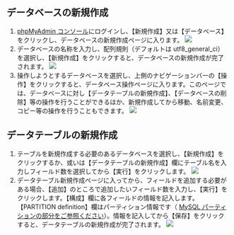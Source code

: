 ## データベースの新規作成
1.  [phpMyAdmin コンソール](https://intl.cloud.tencent.com/document/product/236/32341)にログインし、【新規作成】又は【データベース】をクリックし、データベースの新規作成ページに入ります。
![](https://main.qcloudimg.com/raw/e7fab349b3854db1fa15b111a7d99786.png)
2. データベースの名称を入力し、配列規則（デフォルトは utf8_general_ci）を選択し、【新規作成】をクリックすると、データベースの新規作成が完了されます。
![](https://main.qcloudimg.com/raw/b4a4fe5ab5f19ebef146f8a81813ad95.png)
3. 操作しようとするデータベースを選択し、上側のナビゲーションバーの【操作】をクリックすると、データベース操作ページに入ります。このページでは、データベースに対し【データテーブルの新規作成】、【データベースの削除】等の操作を行うことができるほか、新規作成してから移動、名前変更、コピー等の操作を行うこともできます。
![](https://main.qcloudimg.com/raw/ca73b5b00d02cbb9855c5cce7e630d9d.png)

## データテーブルの新規作成
1. テーブルを新規作成する必要のあるデータベースを選択し、【新規作成】をクリックするか、或いは【データテーブルの新規作成】欄にテーブル名を入力しフィールド数を選択してから【実行】をクリックします。
![](https://main.qcloudimg.com/raw/c267998c45afb6bd58218ca08117e7dc.png)
2. データテーブル新規作成ページに入ってから、フィールドを追加する必要がある場合、【追加】のところで追加したいフィールド数を入力し、【実行】をクリックします。【構成】欄に各フィールドの情報を記入します。【PARTITION definition】欄はパーティション情報です（ [MySQL パーティションの部分をご参照ください](https://dev.mysql.com/doc/refman/5.6/en/partitioning.html)）。情報を記入してから【保存】をクリックすると、データテーブルの新規作成が完了されます。
![](https://main.qcloudimg.com/raw/a2599ceef079be861cf797c247da3e03.png)


